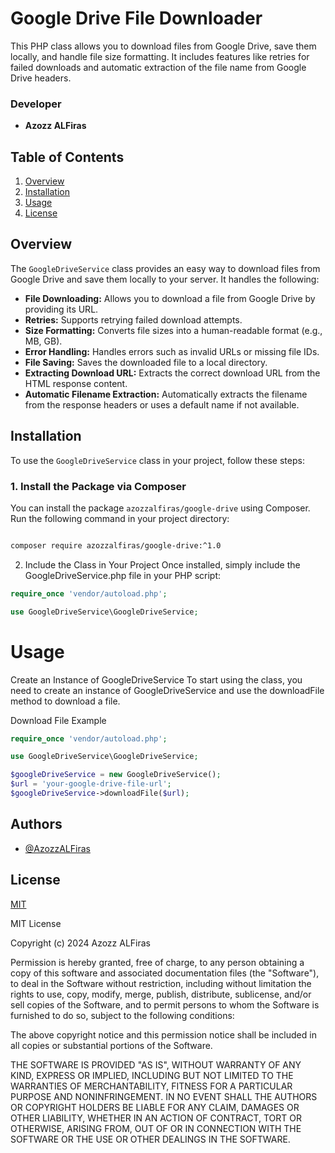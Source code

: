# Google Drive File Downloader

This PHP class allows you to download files from Google Drive, save them locally, and handle file size formatting. It includes features like retries for failed downloads and automatic extraction of the file name from Google Drive headers.

### Developer
- **Azozz ALFiras**

## Table of Contents
1. [Overview](#overview)
2. [Installation](#installation)
3. [Usage](#usage)
4. [License](#license)

## Overview

The `GoogleDriveService` class provides an easy way to download files from Google Drive and save them locally to your server. It handles the following:

- **File Downloading:** Allows you to download a file from Google Drive by providing its URL.
- **Retries:** Supports retrying failed download attempts.
- **Size Formatting:** Converts file sizes into a human-readable format (e.g., MB, GB).
- **Error Handling:** Handles errors such as invalid URLs or missing file IDs.
- **File Saving:** Saves the downloaded file to a local directory.
- **Extracting Download URL:** Extracts the correct download URL from the HTML response content.
- **Automatic Filename Extraction:** Automatically extracts the filename from the response headers or uses a default name if not available.

## Installation

To use the `GoogleDriveService` class in your project, follow these steps:

### 1. Install the Package via Composer

You can install the package `azozzalfiras/google-drive` using Composer. Run the following command in your project directory:

```bash

composer require azozzalfiras/google-drive:^1.0

```


2. Include the Class in Your Project
Once installed, simply include the GoogleDriveService.php file in your PHP script:

```php
require_once 'vendor/autoload.php';

use GoogleDriveService\GoogleDriveService;
```


# Usage

Create an Instance of GoogleDriveService
To start using the class, you need to create an instance of GoogleDriveService and use the downloadFile method to download a file.

Download File Example
```php 
require_once 'vendor/autoload.php';

use GoogleDriveService\GoogleDriveService;

$googleDriveService = new GoogleDriveService();
$url = 'your-google-drive-file-url';
$googleDriveService->downloadFile($url);

```




## Authors

- [@AzozzALFiras](https://www.github.com/azozzalfiras)




## License

[MIT](https://choosealicense.com/licenses/mit/)

MIT License

Copyright (c) 2024 Azozz ALFiras

Permission is hereby granted, free of charge, to any person obtaining a copy
of this software and associated documentation files (the "Software"), to deal
in the Software without restriction, including without limitation the rights
to use, copy, modify, merge, publish, distribute, sublicense, and/or sell
copies of the Software, and to permit persons to whom the Software is
furnished to do so, subject to the following conditions:

The above copyright notice and this permission notice shall be included in all
copies or substantial portions of the Software.

THE SOFTWARE IS PROVIDED "AS IS", WITHOUT WARRANTY OF ANY KIND, EXPRESS OR
IMPLIED, INCLUDING BUT NOT LIMITED TO THE WARRANTIES OF MERCHANTABILITY,
FITNESS FOR A PARTICULAR PURPOSE AND NONINFRINGEMENT. IN NO EVENT SHALL THE
AUTHORS OR COPYRIGHT HOLDERS BE LIABLE FOR ANY CLAIM, DAMAGES OR OTHER
LIABILITY, WHETHER IN AN ACTION OF CONTRACT, TORT OR OTHERWISE, ARISING FROM,
OUT OF OR IN CONNECTION WITH THE SOFTWARE OR THE USE OR OTHER DEALINGS IN THE
SOFTWARE.
